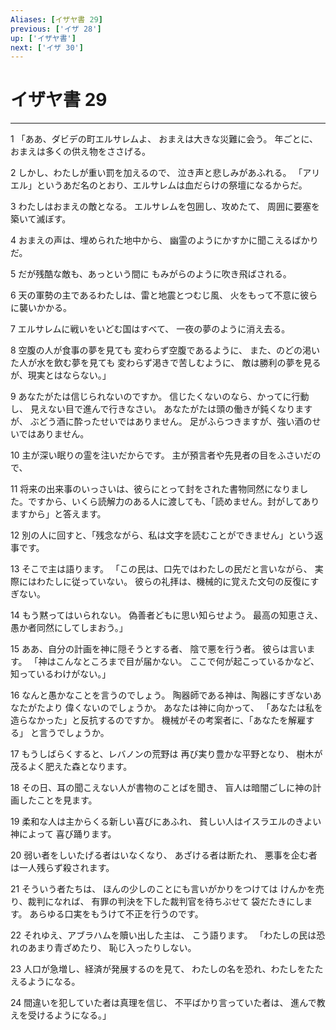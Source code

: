 ```yaml
---
Aliases: [イザヤ書 29]
previous: ['イザ 28']
up: ['イザヤ書']
next: ['イザ 30']
---
```

# イザヤ書 29

***




1 
「ああ、ダビデの町エルサレムよ、 おまえは大きな災難に会う。 年ごとに、おまえは多くの供え物をささげる。 



2 
しかし、わたしが重い罰を加えるので、 泣き声と悲しみがあふれる。 「アリエル」というあだ名のとおり、エルサレムは血だらけの祭壇になるからだ。 



3 
わたしはおまえの敵となる。 エルサレムを包囲し、攻めたて、 周囲に要塞を築いて滅ぼす。 



4 
おまえの声は、埋められた地中から、 幽霊のようにかすかに聞こえるばかりだ。 



5 
だが残酷な敵も、あっという間に もみがらのように吹き飛ばされる。 



6 
天の軍勢の主であるわたしは、雷と地震とつむじ風、 火をもって不意に彼らに襲いかかる。 



7 
エルサレムに戦いをいどむ国はすべて、 一夜の夢のように消え去る。 



8 
空腹の人が食事の夢を見ても 変わらず空腹であるように、 また、のどの渇いた人が水を飲む夢を見ても 変わらず渇きで苦しむように、 敵は勝利の夢を見るが、現実とはならない。」 



9 
あなたがたは信じられないのですか。 信じたくないのなら、かってに行動し、 見えない目で進んで行きなさい。 あなたがたは頭の働きが鈍くなりますが、 ぶどう酒に酔ったせいではありません。 足がふらつきますが、強い酒のせいではありません。 



10 
主が深い眠りの霊を注いだからです。 主が預言者や先見者の目をふさいだので、 



11 
将来の出来事のいっさいは、彼らにとって封をされた書物同然になりました。ですから、いくら読解力のある人に渡しても、「読めません。封がしてありますから」と答えます。 



12 
別の人に回すと、「残念ながら、私は文字を読むことができません」という返事です。 



13 
そこで主は語ります。 「この民は、口先ではわたしの民だと言いながら、 実際にはわたしに従っていない。 彼らの礼拝は、機械的に覚えた文句の反復にすぎない。 



14 
もう黙ってはいられない。 偽善者どもに思い知らせよう。 最高の知恵さえ、愚か者同然にしてしまおう。」 



15 
ああ、自分の計画を神に隠そうとする者、 陰で悪を行う者。 彼らは言います。 「神はこんなところまで目が届かない。 ここで何が起こっているかなど、 知っているわけがない。」 



16 
なんと愚かなことを言うのでしょう。 陶器師である神は、陶器にすぎないあなたがたより 偉くないのでしょうか。 あなたは神に向かって、 「あなたは私を造らなかった」と反抗するのですか。 機械がその考案者に、「あなたを解雇する」 と言うでしょうか。 



17 
もうしばらくすると、レバノンの荒野は 再び実り豊かな平野となり、 樹木が茂るよく肥えた森となります。 



18 
その日、耳の聞こえない人が書物のことばを聞き、 盲人は暗闇ごしに神の計画したことを見ます。 



19 
柔和な人は主からくる新しい喜びにあふれ、 貧しい人はイスラエルのきよい神によって 喜び踊ります。 



20 
弱い者をしいたげる者はいなくなり、 あざける者は断たれ、 悪事を企む者は一人残らず殺されます。 



21 
そういう者たちは、 ほんの少しのことにも言いがかりをつけては けんかを売り、裁判になれば、 有罪の判決を下した裁判官を待ちぶせて 袋だたきにします。 あらゆる口実をもうけて不正を行うのです。 



22 
それゆえ、アブラハムを贖い出した主は、 こう語ります。 「わたしの民は恐れのあまり青ざめたり、 恥じ入ったりしない。 



23 
人口が急増し、経済が発展するのを見て、 わたしの名を恐れ、わたしをたたえるようになる。 



24 
間違いを犯していた者は真理を信じ、 不平ばかり言っていた者は、 進んで教えを受けるようになる。」
